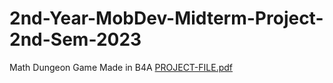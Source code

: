 # 2nd-Year-MobDev-Midterm-Project-2nd-Sem-2023
Math Dungeon Game Made in B4A
[PROJECT-FILE.pdf](https://github.com/bakasibruceto/b4a/files/11310561/PROJECT-FILE.pdf)
